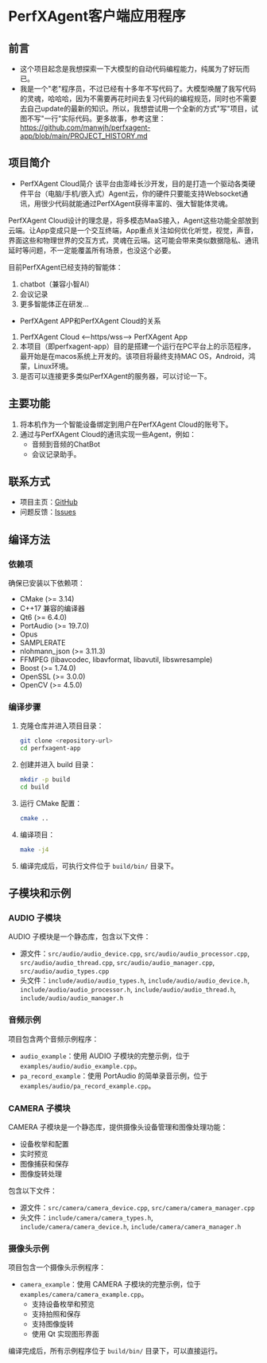 # PerfXAgent客户端应用程序

## 前言
- 这个项目起念是我想探索一下大模型的自动代码编程能力，纯属为了好玩而已。
- 我是一个"老"程序员，不过已经有十多年不写代码了。大模型唤醒了我写代码的灵魂，哈哈哈，因为不需要再花时间去复习代码的编程规范，同时也不需要去自己update的最新的知识。所以，我想尝试用一个全新的方式"写"项目，试图不写"一行"实际代码。更多故事，参考这里：https://github.com/manwjh/perfxagent-app/blob/main/PROJECT_HISTORY.md

## 项目简介
- PerfXAgent Cloud简介
该平台由澎峰长沙开发，目的是打造一个驱动各类硬件平台（电脑/手机/嵌入式）Agent云，你的硬件只要能支持Websocket通讯，用很少代码就能通过PerfXAgent获得丰富的、强大智能体灵魂。

PerfXAgent Cloud设计的理念是，将多模态MaaS接入，Agent这些功能全部放到云端。让App变成只是一个交互终端，App重点关注如何优化听觉，视觉，声音，界面这些和物理世界的交互方式，灵魂在云端。这可能会带来类似数据隐私、通讯延时等问题，不一定能覆盖所有场景，也没这个必要。

目前PerfXAgent已经支持的智能体：
1. chatbot（兼容小智AI）
2. 会议记录
3. 更多智能体正在研发...

- PerfXAgent APP和PerfXAgent Cloud的关系
1. PerfXAgent Cloud <--https/wss--> PerfXAgent App
2. 本项目（即perfxagent-app）目的是搭建一个运行在PC平台上的示范程序，最开始是在macos系统上开发的。该项目将最终支持MAC OS，Android，鸿蒙，Linux环境。
3. 是否可以连接更多类似PerfXAgent的服务器，可以讨论一下。

## 主要功能
1. 将本机作为一个智能设备绑定到用户在PerfXAgent Cloud的账号下。
2. 通过与PerfXAgent Cloud的通讯实现一些Agent，例如：
   - 音频到音频的ChatBot
   - 会议记录助手。

## 联系方式

- 项目主页：[GitHub](https://github.com/manwjh/perfxagent-app)
- 问题反馈：[Issues](https://github.com/manwjh/perfxagent-app/issues)

## 编译方法

### 依赖项
确保已安装以下依赖项：
- CMake (>= 3.14)
- C++17 兼容的编译器
- Qt6 (>= 6.4.0)
- PortAudio (>= 19.7.0)
- Opus
- SAMPLERATE
- nlohmann_json (>= 3.11.3)
- FFMPEG (libavcodec, libavformat, libavutil, libswresample)
- Boost (>= 1.74.0)
- OpenSSL (>= 3.0.0)
- OpenCV (>= 4.5.0)

### 编译步骤
1. 克隆仓库并进入项目目录：
   ```bash
   git clone <repository-url>
   cd perfxagent-app
   ```

2. 创建并进入 build 目录：
   ```bash
   mkdir -p build
   cd build
   ```

3. 运行 CMake 配置：
   ```bash
   cmake ..
   ```

4. 编译项目：
   ```bash
   make -j4
   ```

5. 编译完成后，可执行文件位于 `build/bin/` 目录下。

## 子模块和示例

### AUDIO 子模块
AUDIO 子模块是一个静态库，包含以下文件：
- 源文件：`src/audio/audio_device.cpp`, `src/audio/audio_processor.cpp`, `src/audio/audio_thread.cpp`, `src/audio/audio_manager.cpp`, `src/audio/audio_types.cpp`
- 头文件：`include/audio/audio_types.h`, `include/audio/audio_device.h`, `include/audio/audio_processor.h`, `include/audio/audio_thread.h`, `include/audio/audio_manager.h`

### 音频示例
项目包含两个音频示例程序：
- `audio_example`：使用 AUDIO 子模块的完整示例，位于 `examples/audio/audio_example.cpp`。
- `pa_record_example`：使用 PortAudio 的简单录音示例，位于 `examples/audio/pa_record_example.cpp`。

### CAMERA 子模块
CAMERA 子模块是一个静态库，提供摄像头设备管理和图像处理功能：
- 设备枚举和配置
- 实时预览
- 图像捕获和保存
- 图像旋转处理

包含以下文件：
- 源文件：`src/camera/camera_device.cpp`, `src/camera/camera_manager.cpp`
- 头文件：`include/camera/camera_types.h`, `include/camera/camera_device.h`, `include/camera/camera_manager.h`

### 摄像头示例
项目包含一个摄像头示例程序：
- `camera_example`：使用 CAMERA 子模块的完整示例，位于 `examples/camera/camera_example.cpp`。
  - 支持设备枚举和预览
  - 支持拍照和保存
  - 支持图像旋转
  - 使用 Qt 实现图形界面

编译完成后，所有示例程序位于 `build/bin/` 目录下，可以直接运行。